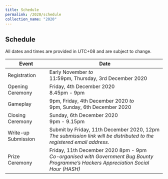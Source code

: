 ```yaml
---
title: Schedule
permalink: /2020/schedule
collection_name: "2020"
---
```


## Schedule

All dates and times are provided in UTC+08 and are subject to change.


Event | Date
---|---
Registration | Early November *to* <br> 11:59pm, Thursday, 3rd December 2020
Opening Ceremony | Friday, 4th December 2020 <br> 8.45pm - 9pm
Gameplay | 9pm, Friday, 4th December 2020 *to* <br> 9pm, Sunday, 6th December 2020
Closing Ceremony | Sunday, 6th December 2020 <br> 9pm - 9.15pm
Write-up Submission | Submit by Friday, 11th December 2020, 12pm <br> *The submission link will be distributed to the registered email address.*
Prize Ceremony | Friday, 11th December 2020 8pm - 9pm <br> *Co-organised with Government Bug Bounty Programme’s Hackers Appreciation Social Hour (HASH)*
